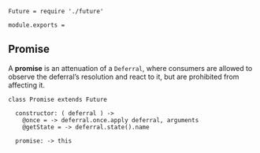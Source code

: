     Future = require './future'

    module.exports =



## Promise

A **promise** is an attenuation of a `Deferral`, where consumers are allowed
to observe the deferral’s resolution and react to it, but are prohibited from
affecting it.

    class Promise extends Future

      constructor: ( deferral ) ->
        @once = -> deferral.once.apply deferral, arguments
        @getState = -> deferral.state().name

      promise: -> this
